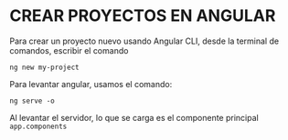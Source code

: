 # CREAR PROYECTOS EN ANGULAR

Para crear un proyecto nuevo usando Angular CLI, desde la terminal de comandos, escribir el comando

    ng new my-project

Para levantar angular, usamos el comando:

    ng serve -o

Al levantar el servidor, lo que se carga es el componente principal `app.components`